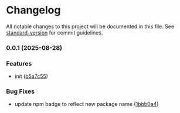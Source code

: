 # Changelog

All notable changes to this project will be documented in this file. See [standard-version](https://github.com/conventional-changelog/standard-version) for commit guidelines.

### 0.0.1 (2025-08-28)

### Features

- init ([b5a7c55](https://github.com/chaslui/cl-nestjs-nacos/commit/b5a7c559a3bd31201072ffb71435b9f1b63a7594))

### Bug Fixes

- update npm badge to reflect new package name ([1bbb0a4](https://github.com/chaslui/cl-nestjs-nacos/commit/1bbb0a4d9e24219b423bb31d113d230a5d0702b7))

